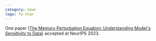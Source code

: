 ```yaml
---
category: news
logo: fa-star
---
```


One paper ([The Memory Perturbation Equation: Understanding Model's Sensitivity to Data](.)) accepted at NeurIPS 2023.





